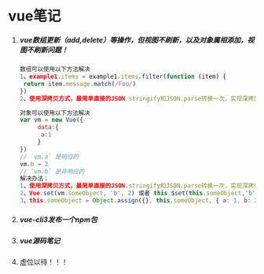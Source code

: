 # vue笔记

1. ##### vue数组更新（add,delete）等操作，但视图不刷新，以及对象属相添加，视图不刷新问题！

   ```js
   数组可以使用以下方法解决
   1、example1.items = example1.items.filter(function (item) {
    return item.message.match(/Foo/)
   })
   2、使用深拷贝方式，最简单直接的JSON.stringify和JSON.parse转换一次，实现深拷贝
   
   对象可以使用以下方法解决
   var vm = new Vue({
        data:{
   	     a:1
        }
   })
   // `vm.a` 是响应的
   vm.b = 2
   // `vm.b` 是非响应的
   解决办法：
   1、使用深拷贝方式，最简单直接的JSON.stringify和JSON.parse转换一次，实现深拷贝
   2、Vue.set(vm.someObject, 'b', 2) 或者 this.$set(this.someObject,'b',2)
   3、this.someObject = Object.assign({}, this.someObject, { a: 1, b: 2 })
   ```

2. ##### vue-cli3发布一个npm包

3. ##### vue源码笔记 

4. 虚位以待！！！
